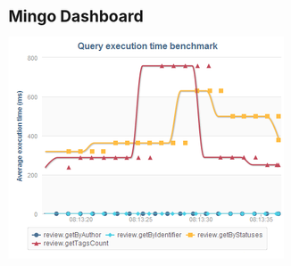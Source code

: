 Mingo Dashboard
=====


![Alt text](https://raw.githubusercontent.com/dmgcodevil/mingo/master/mingo-dashboard/img/dashboard-perf-query-execution.png)

